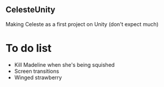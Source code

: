 ## CelesteUnity
 
Making Celeste as a first project on Unity (don't expect much)

# To do list

- Kill Madeline when she's being squished
- Screen transitions
- Winged strawberry